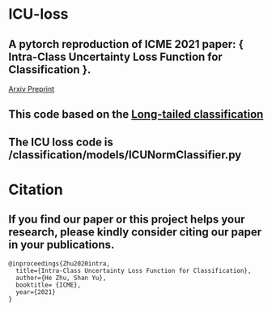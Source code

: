 # ICU-loss
## A pytorch reproduction of ICME 2021 paper: { Intra-Class Uncertainty Loss Function for Classification }.
[Arxiv Preprint](https://arxiv.org/abs/2104.05298)
## This code based on the [Long-tailed classification](https://github.com/KaihuaTang/Long-Tailed-Recognition.pytorch)
## The ICU loss code is /classification/models/ICUNormClassifier.py

# Citation
## If you find our paper or this project helps your research, please kindly consider citing our paper in your publications.
```
@inproceedings{Zhu2020intra,
  title={Intra-Class Uncertainty Loss Function for Classification},
  author={He Zhu, Shan Yu},
  booktitle= {ICME},
  year={2021}
}
```

